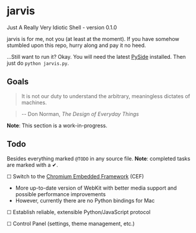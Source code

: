 jarvis
======

Just A Really Very Idiotic Shell - version 0.1.0

jarvis is for me, not you (at least at the moment). If you have somehow stumbled upon this repo, hurry along and pay it no heed.

...Still want to run it? Okay. You will need the latest [PySide](http://qt-project.org/wiki/Get-PySide) installed. Then just do `python jarvis.py`.

Goals
-----

> It is not our duty to understand the arbitrary, meaningless dictates of machines.

> -- Don Norman, *The Design of Everyday Things*

**Note**: This section is a work-in-progress.

Todo
----

Besides everything marked `@TODO` in any source file. **Note**: completed tasks are marked with a ✔.

☐ Switch to the [Chromium Embedded Framework](https://code.google.com/p/chromiumembedded/) (CEF)

- More up-to-date version of WebKit with better media support and possible performance improvements
- However, currently there are no Python bindings for Mac

☐ Establish reliable, extensible Python/JavaScript protocol

☐ Control Panel (settings, theme management, etc.)